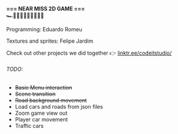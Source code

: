 **=== NEAR MISS 2D GAME ===**  
🏎️🚓🚗🚓🚓🚙🚒🚗🚗🚙



Programming: Eduardo Romeu



Textures and sprites: Felipe Jardim



Check out other projects we did together 👉 [linktr.ee/codeitstudio/](https://linktr.ee/codeitstudio)





###### TODO:

* ~~Basic Menu interaction~~
* ~~Scene transition~~
* ~~Road background movement~~
* Load cars and roads from json files
* Zoom game view out
* Player car movement
* Traffic cars
